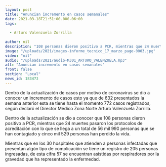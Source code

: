 ```yaml
---
layout: post
title: "Anuncian incremento en casos semanales"
date: 2021-03-18T21:51:00.000-06:00
tags:
  
  - Arturo Valenzuela Zorrilla
  
author: nil
description: "108 personas dieron positivo a PCR, mientras que 24 muertes pasaron los protocolos de acreditación en la actualización de los casos."
image: "/uploads/2021/images-informe_tecnico_17_marzo_page-0003.jpg"
video: "nil"
audio: "/uploads/2021/audio-MJ01_ARTURO_VALENZUELA.mp3"
alt: "Anuncian incremento en casos semanales"
front: false
section: "Local"
news_id: 183473
---
```


Dentro de la actualización de casos por motivo de coronavirus se dio a conocer un incremento de casos esto ya que de 632 presentados la semana anterior esta se tiene hasta el momento 772 casos registrados, según declaró el Director Médico Zona Norte Arturo Valenzuela Zorrilla.

Dentro de la actualización se dio a conocer que 108 personas dieron positivo a PCR, mientras que 24 muertes pasaron los protocolos de acreditación con lo que se llega a un total de 56 mil 990 personas que se han contagiado y cinco mil 529 personas han perdido la vida.

Mientras que en los 30 hospitales que atienden a personas infectadas que presentan algún tipo de complicación se tiene un registro de 205 personas ingresadas, de esta cifra 57 se encuentran asistidas por respiradores por la gravedad que ha representado la enfermedad.
